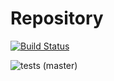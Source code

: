 # Repository

[![Build Status](https://codeworx.visualstudio.com/Identity/_apis/build/status/Identity%20-%20CI&branchName=master)](https://codeworx.visualstudio.com/Identity/_build/latest?definitionId=36&branchName=master)

![tests (master)](https://img.shields.io/azure-devops/tests/codeworx/Identity/36/master)